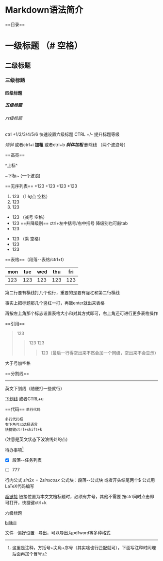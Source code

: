 # Markdown语法简介


==目录==


# 一级标题  （# 空格）

## 二级标题
### 三级标题
#### 四级标题
##### 五级标题
###### 六级标题

ctrl +1/2/3/4/5/6 快速设置六级标题
CTRL +/- 提升标题等级

*倾斜*   或者ctrl+i
**加粗**   或者ctrl+b
***斜体加粗***
~~删除线~~ （两个波浪号）

==高亮==

^上标^

~下标~  (一个波浪)

==无序列表==
+123 
  +123
    +123
      +123

1. 123  （1 句点 空格）
2. 123
3. 123

- 123   （减号 空格）
- 123          ==升降级别==  ctrl+左中括号/右中括号  降级别也可敲tab
- 123

* 123   （乘 空格）
* 123
* 123

==表格==（段落--表格/ctrl+t）

| mon  | tue  | wed  | thu  | fri  |
| ---- | ---- | ---- | ---- | ---- |
| 123  | 123  | 123  | 123  | 123  |

第二行要有横线打几个也行，重要的是要有竖杠和第二行横线

事实上把标题那几个竖杠一打，再敲enter就出来表格

再按左上角那个标志设置表格大小和对其方式即可，右上角还可进行更多表格操作

==引用==
> 123
>
> > 123
> > 123
> >
> > > 123（最后一行得空出来不然会加一个同级，空出来不会显示）

大于号加空格

==分割线==
____________________________
英文下划线（随便打一些就行）

<u>下划线</u>   或者CTRL+u

==代码==
`单行代码`

```
多行代码框
右下角可以选择语言
快捷键ctrl+shift+k
```
(注意是英文状态下波浪线处的点)

待办事项[^1]

- [x] 段落--任务列表
- [ ] 777



行内公式  $sin 2x = 2sinxcosx$
公式块：段落--公式块 或者开头结尾两个$
公式用LaTeX代码编写

[超链接](#标题名称或者链接)  链接位置为本文文档标题时，必须有井号，其他不需要
按ctrl同时点击即可打开，快捷键ctrl+k

[六级标题](#六级标题)

[bilibili](http://www.bilibili.com)

[^1]:这里是注释，方括号+尖角+序号（其实啥也行匹配就可），下面写注释时同理后面再加个冒号



文件--偏好设置--导出，可以导出为pdfword等多种格式

